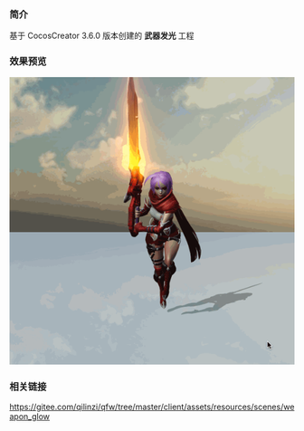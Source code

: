 ### 简介
基于 CocosCreator 3.6.0 版本创建的 **武器发光** 工程

### 效果预览
![image](../../../gif/202206/2022062304.gif)

### 相关链接
https://gitee.com/qilinzi/qfw/tree/master/client/assets/resources/scenes/weapon_glow